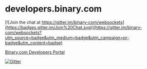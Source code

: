 # developers.binary.com

[![Join the chat at https://gitter.im/binary-com/websockets](https://badges.gitter.im/Join%20Chat.svg)](https://gitter.im/binary-com/websockets?utm_source=badge&utm_medium=badge&utm_campaign=pr-badge&utm_content=badge)

[Binary.com Developers Portal](https://developers.binary.com)

[![Gitter](https://badges.gitter.im/Join%20Chat.svg)](https://gitter.im/binary-com/websockets)
